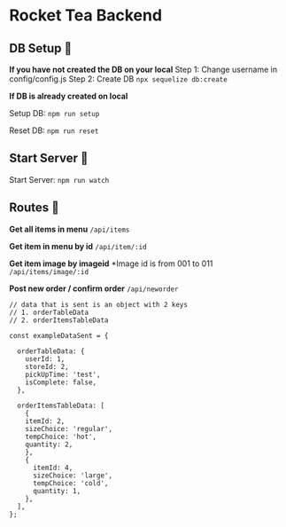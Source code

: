 # Rocket Tea Backend

## DB Setup 🤖

**If you have not created the DB on your local**
Step 1: Change username in config/config.js
Step 2: Create DB
`npx sequelize db:create`

**If DB is already created on local**

Setup DB:
`npm run setup`

Reset DB:
`npm run reset`

## Start Server 🤖

Start Server:
`npm run watch`

## Routes 🔗

**Get all items in menu**
`/api/items`

**Get item in menu by id**
`/api/item/:id`

**Get item image by imageid**
\*Image id is from 001 to 011
`/api/items/image/:id`

**Post new order / confirm order**
`/api/neworder`

```
// data that is sent is an object with 2 keys
// 1. orderTableData
// 2. orderItemsTableData

const exampleDataSent = {

  orderTableData: {
    userId: 1,
    storeId: 2,
    pickUpTime: 'test',
    isComplete: false,
  },

  orderItemsTableData: [
    {
    itemId: 2,
    sizeChoice: 'regular',
    tempChoice: 'hot',
    quantity: 2,
    },
    {
      itemId: 4,
      sizeChoice: 'large',
      tempChoice: 'cold',
      quantity: 1,
    },
  ],
};

```

